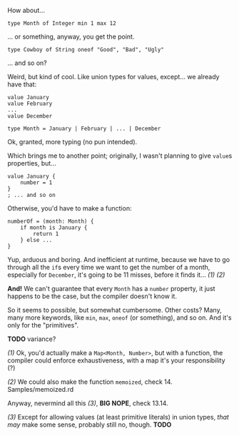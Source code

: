 How about...

```
type Month of Integer min 1 max 12
```

... or something, anyway, you get the point.

```
type Cowboy of String oneof "Good", "Bad", "Ugly"
```

... and so on?

Weird, but kind of cool. Like union types for values, except... we already have that:

```
value January
value February
...
value December

type Month = January | February | ... | December
```

Ok, granted, more typing (no pun intended).

Which brings me to another point; originally, I wasn't planning to give `value`s properties, but...

```
value January {
    number = 1
}
; ... and so on
```

Otherwise, you'd have to make a function:

```
numberOf = (month: Month) {
    if month is January {
        return 1
    } else ...
}
```

Yup, arduous and boring. And inefficient at runtime, because we have to go through all the `if`s every time we want to get
the number of a month, especially for `December`, it's going to be 11 misses, before it finds it... _(1)_ _(2)_

**And!** We can't guarantee that every `Month` has a `number` property, it just happens to be the case, but the compiler doesn't know it.

So it seems to possible, but somewhat cumbersome. Other costs? Many, many more keywords, like `min`, `max`, `oneof` (or something), and so on.
And it's only for the "primitives".

**TODO** variance?

_(1)_ Ok, you'd actually make a `Map<Month, Number>`, but with a function, the compiler could enforce exhaustiveness,
with a map it's your responsibility (?)

_(2)_ We could also make the function `memoized`, check 14. Samples/memoized.rd

Anyway, nevermind all this _(3)_, **BIG NOPE**, check 13.14.

_(3)_ Except for allowing values (at least primitive literals) in union types,
_that may_ make some sense, probably still no, though. **TODO**